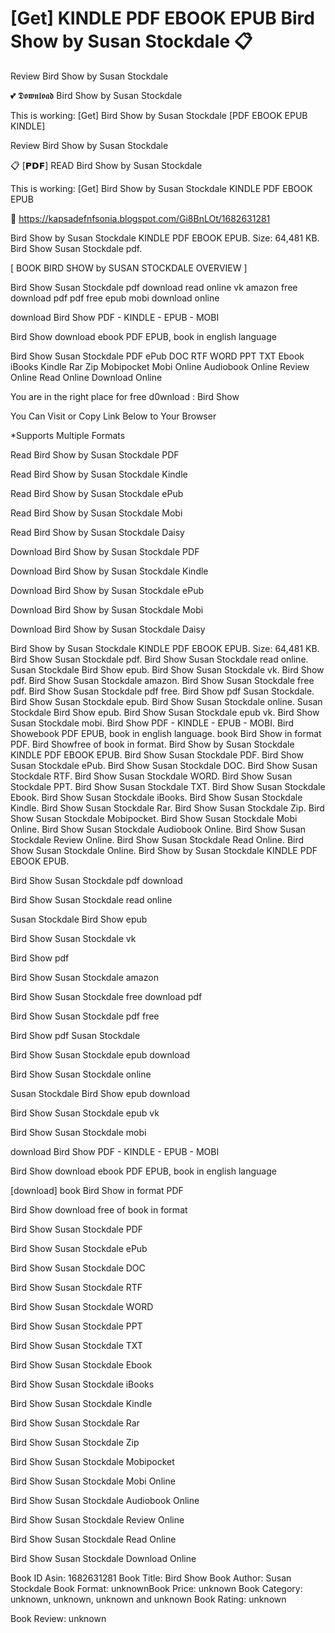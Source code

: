 # [Get] KINDLE PDF EBOOK EPUB Bird Show by  Susan Stockdale 📋
Review Bird Show by Susan Stockdale

💕 𝕯𝖔𝖜𝖓𝖑𝖔𝖆𝖉 Bird Show by Susan Stockdale

This is working: [Get] Bird Show by Susan Stockdale [PDF EBOOK EPUB KINDLE]


Review Bird Show by Susan Stockdale

📋 [𝗣𝗗𝗙] READ Bird Show by Susan Stockdale

This is working: [Get] Bird Show by Susan Stockdale KINDLE PDF EBOOK EPUB



🌟 https://kapsadefnfsonia.blogspot.com/Gi8BnLOt/1682631281



Bird Show by Susan Stockdale KINDLE PDF EBOOK EPUB. Size: 64,481 KB. Bird Show Susan Stockdale pdf.

[ BOOK BIRD SHOW by SUSAN STOCKDALE OVERVIEW ]

Bird Show Susan Stockdale pdf download read online vk amazon free download pdf pdf free epub mobi download online

download Bird Show PDF - KINDLE - EPUB - MOBI

Bird Show download ebook PDF EPUB, book in english language

Bird Show Susan Stockdale PDF ePub DOC RTF WORD PPT TXT Ebook iBooks Kindle Rar Zip Mobipocket Mobi Online Audiobook Online Review Online Read Online Download Online

You are in the right place for free d0wnload : Bird Show

You Can Visit or Copy Link Below to Your Browser

*Supports Multiple Formats

Read Bird Show by Susan Stockdale PDF

Read Bird Show by Susan Stockdale Kindle

Read Bird Show by Susan Stockdale ePub

Read Bird Show by Susan Stockdale Mobi

Read Bird Show by Susan Stockdale Daisy

Download Bird Show by Susan Stockdale PDF

Download Bird Show by Susan Stockdale Kindle

Download Bird Show by Susan Stockdale ePub

Download Bird Show by Susan Stockdale Mobi

Download Bird Show by Susan Stockdale Daisy

Bird Show by Susan Stockdale KINDLE PDF EBOOK EPUB. Size: 64,481 KB. Bird Show Susan Stockdale pdf. Bird Show Susan Stockdale read online. Susan Stockdale Bird Show epub. Bird Show Susan Stockdale vk. Bird Show pdf. Bird Show Susan Stockdale amazon. Bird Show Susan Stockdale free pdf. Bird Show Susan Stockdale pdf free. Bird Show pdf Susan Stockdale. Bird Show Susan Stockdale epub. Bird Show Susan Stockdale online. Susan Stockdale Bird Show epub. Bird Show Susan Stockdale epub vk. Bird Show Susan Stockdale mobi. Bird Show PDF - KINDLE - EPUB - MOBI. Bird Showebook PDF EPUB, book in english language. book Bird Show in format PDF. Bird Showfree of book in format. Bird Show by Susan Stockdale KINDLE PDF EBOOK EPUB. Bird Show Susan Stockdale PDF. Bird Show Susan Stockdale ePub. Bird Show Susan Stockdale DOC. Bird Show Susan Stockdale RTF. Bird Show Susan Stockdale WORD. Bird Show Susan Stockdale PPT. Bird Show Susan Stockdale TXT. Bird Show Susan Stockdale Ebook. Bird Show Susan Stockdale iBooks. Bird Show Susan Stockdale Kindle. Bird Show Susan Stockdale Rar. Bird Show Susan Stockdale Zip. Bird Show Susan Stockdale Mobipocket. Bird Show Susan Stockdale Mobi Online. Bird Show Susan Stockdale Audiobook Online. Bird Show Susan Stockdale Review Online. Bird Show Susan Stockdale Read Online. Bird Show Susan Stockdale Online. Bird Show by Susan Stockdale KINDLE PDF EBOOK EPUB.

Bird Show Susan Stockdale pdf download

Bird Show Susan Stockdale read online

Susan Stockdale Bird Show epub

Bird Show Susan Stockdale vk

Bird Show pdf

Bird Show Susan Stockdale amazon

Bird Show Susan Stockdale free download pdf

Bird Show Susan Stockdale pdf free

Bird Show pdf Susan Stockdale

Bird Show Susan Stockdale epub download

Bird Show Susan Stockdale online

Susan Stockdale Bird Show epub download

Bird Show Susan Stockdale epub vk

Bird Show Susan Stockdale mobi

download Bird Show PDF - KINDLE - EPUB - MOBI

Bird Show download ebook PDF EPUB, book in english language

[download] book Bird Show in format PDF

Bird Show download free of book in format

Bird Show Susan Stockdale PDF

Bird Show Susan Stockdale ePub

Bird Show Susan Stockdale DOC

Bird Show Susan Stockdale RTF

Bird Show Susan Stockdale WORD

Bird Show Susan Stockdale PPT

Bird Show Susan Stockdale TXT

Bird Show Susan Stockdale Ebook

Bird Show Susan Stockdale iBooks

Bird Show Susan Stockdale Kindle

Bird Show Susan Stockdale Rar

Bird Show Susan Stockdale Zip

Bird Show Susan Stockdale Mobipocket

Bird Show Susan Stockdale Mobi Online

Bird Show Susan Stockdale Audiobook Online

Bird Show Susan Stockdale Review Online

Bird Show Susan Stockdale Read Online

Bird Show Susan Stockdale Download Online

Book ID Asin: 1682631281
Book Title: Bird Show
Book Author: Susan Stockdale
Book Format: unknownBook Price: unknown
Book Category: unknown, unknown, unknown and unknown
Book Rating: unknown

Book Review: unknown
